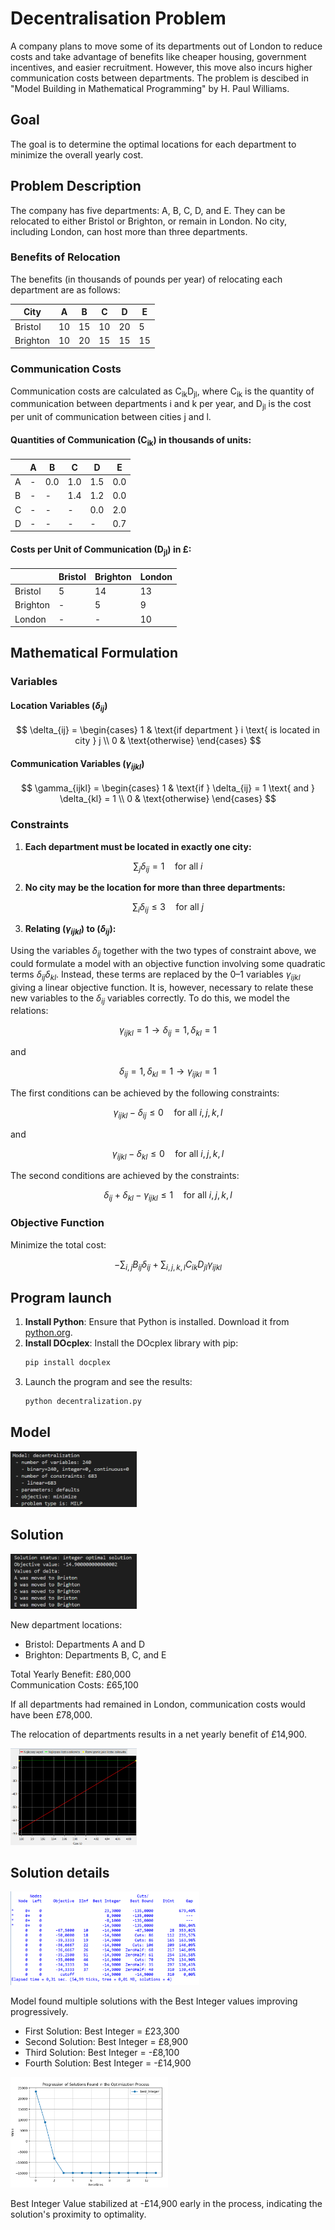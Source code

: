 # Decentralisation Problem

A company plans to move some of its departments out of London to reduce costs and take advantage of benefits like cheaper housing, government incentives, and easier recruitment. However, this move also incurs higher communication costs between departments. The problem is descibed in "Model Building in Mathematical Programming" by H. Paul Williams.

## Goal
The goal is to determine the optimal locations for each department to minimize the overall yearly cost.

## Problem Description

The company has five departments: A, B, C, D, and E. They can be relocated to either Bristol or Brighton, or remain in London. No city, including London, can host more than three departments.

### Benefits of Relocation

The benefits (in thousands of pounds per year) of relocating each department are as follows:

| City     | A  | B  | C  | D  | E  |
|----------|----|----|----|----|----|
| Bristol  | 10 | 15 | 10 | 20 | 5  |
| Brighton | 10 | 20 | 15 | 15 | 15 |

### Communication Costs

Communication costs are calculated as C<sub>ik</sub>D<sub>jl</sub>, where C<sub>ik</sub> is the quantity of communication between departments i and k per year, and D<sub>jl</sub> is the cost per unit of communication between cities j and l.

#### Quantities of Communication (C<sub>ik</sub>) in thousands of units:

|   | A   | B   | C   | D   | E   |
|---|-----|-----|-----|-----|-----|
| A | -   | 0.0 | 1.0 | 1.5 | 0.0 |
| B | -   | -   | 1.4 | 1.2 | 0.0 |
| C | -   | -   | -   | 0.0 | 2.0 |
| D | -   | -   | -   | -   | 0.7 |

#### Costs per Unit of Communication (D<sub>jl</sub>) in £:

|          | Bristol | Brighton | London |
|----------|---------|----------|--------|
| Bristol  | 5       | 14       | 13     |
| Brighton | -       | 5        | 9      |
| London   | -       | -        | 10     |

## Mathematical Formulation

### Variables

#### Location Variables ($\delta_{ij}$)

$$
\delta_{ij} = \begin{cases} 
1 & \text{if department } i \text{ is located in city } j \\
0 & \text{otherwise} 
\end{cases}
$$


#### Communication Variables ($\gamma_{ijkl}$)

$$
\gamma_{ijkl} = \begin{cases} 
1 & \text{if } \delta_{ij} = 1 \text{ and } \delta_{kl} = 1 \\
0 & \text{otherwise} 
\end{cases}
$$

### Constraints

1. **Each department must be located in exactly one city:**

$$
\sum_{j} \delta_{ij} = 1 \quad \text{for all } i
$$

2. **No city may be the location for more than three departments:**

$$
\sum_{i} \delta_{ij} \leq 3 \quad \text{for all } j
$$


3. **Relating ($\gamma_{ijkl}$) to ($\delta_{ij}$):**

Using the variables $\delta_{ij}$ together with the two types of constraint above, we could formulate a model with an objective function involving some quadratic terms $\delta_{ij} \delta_{kl}$. Instead, these terms are replaced by the 0–1 variables $\gamma_{ijkl}$ giving a linear objective function. It is, however, necessary to relate these new variables to the $\delta_{ij}$ variables correctly. To do this, we model the relations:

$$
\gamma_{ijkl} = 1 \rightarrow \delta_{ij} = 1, \delta_{kl} = 1
$$

and

$$
\delta_{ij} = 1, \delta_{kl} = 1 \rightarrow \gamma_{ijkl} = 1
$$

The first conditions can be achieved by the following constraints:

$$
\gamma_{ijkl} - \delta_{ij} \leq 0 \quad \text{for all } i, j, k, l
$$

and

$$
\gamma_{ijkl} - \delta_{kl} \leq 0 \quad \text{for all } i, j, k, l
$$


The second conditions are achieved by the constraints:

$$
\delta_{ij} + \delta_{kl} - \gamma_{ijkl} \leq 1 \quad \text{for all } i, j, k, l
$$

### Objective Function

Minimize the total cost:

$$
-\sum_{i,j} B_{ij} \delta_{ij} + \sum_{i,j,k,l} C_{ik} D_{jl} \gamma_{ijkl}
$$



## Program launch

1. **Install Python**: Ensure that Python is installed. Download it from [python.org](https://www.python.org/downloads/).
2. **Install DOcplex**: Install the DOcplex library with pip:
    ```bash
    pip install docplex
    ```
3. Launch the program and see the results:
   ```bash
   python decentralization.py
   ```


## Model

<img src="images/model.png" alt="Image" width="40%" height="40%">


## Solution
<img src="images/solution.png" alt="Image" width="40%" height="40%">

New department locations:
- Bristol: Departments A and D
- Brighton: Departments B, C, and E

Total Yearly Benefit: £80,000 <br>
Communication Costs: £65,100

If all departments had remained in London, communication costs would have been £78,000.

The relocation of departments results in a net yearly benefit of £14,900.

<img src="images/plot.png" alt="Image" width="40%" height="40%">


## Solution details
<img src="images/details.png" alt="Image" width="60%" height="60%">

Model found multiple solutions with the Best Integer values improving progressively.
- First Solution: Best Integer = £23,300
- Second Solution: Best Integer = £8,900
- Third Solution: Best Integer = -£8,100
- Fourth Solution: Best Integer = -£14,900

<img src="images/solution_pool_plot.png" alt="Image" width="50%" height="50%">

Best Integer Value stabilized at -£14,900 early in the process, indicating the solution's proximity to optimality.
